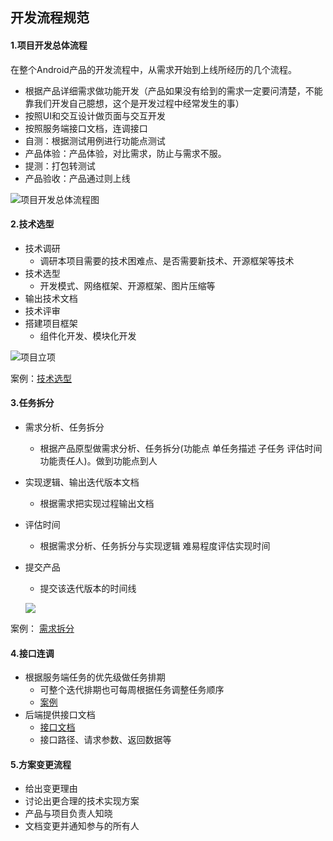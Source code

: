 ## **开发流程规范**

#### **1.项目开发总体流程**
  在整个Android产品的开发流程中，从需求开始到上线所经历的几个流程。
  
  - 根据产品详细需求做功能开发（产品如果没有给到的需求一定要问清楚，不能靠我们开发自己臆想，这个是开发过程中经常发生的事）
  - 按照UI和交互设计做页面与交互开发
  - 按照服务端接口文档，连调接口
  - 自测：根据测试用例进行功能点测试
  - 产品体验：产品体验，对比需求，防止与需求不服。
  - 提测：打包转测试
  - 产品验收：产品通过则上线

![项目开发总体流程图](/Users/lm9/Desktop/未命名文件.jpg)



#### **2.技术选型**

- 技术调研
   - 调研本项目需要的技术困难点、是否需要新技术、开源框架等技术
- 技术选型
   - 开发模式、网络框架、开源框架、图片压缩等
- 输出技术文档
- 技术评审
- 搭建项目框架
   - 组件化开发、模块化开发

![项目立项](/Users/lm9/Desktop/项目立项.jpg)

案例：[技术选型](http://192.168.10.254/!/#im/view/head/android/%E9%9B%B7%E8%AE%AF%E6%8A%80%E6%9C%AF%E9%80%89%E5%9E%8B(android).pdf)

#### **3.任务拆分**

- 需求分析、任务拆分
   - 根据产品原型做需求分析、任务拆分(功能点 单任务描述 子任务 评估时间 功能责任人)。做到功能点到人
- 实现逻辑、输出迭代版本文档
   - 根据需求把实现过程输出文档
- 评估时间
   - 根据需求分析、任务拆分与实现逻辑 难易程度评估实现时间
- 提交产品
   - 提交该迭代版本的时间线

  ![](/Users/lm9/Desktop/任务拆分.jpg)
  
案例：
  [需求拆分](https://docs.google.com/spreadsheets/d/1bVdX6hQyi1KhssHXxlvZHVxLYeygA5Ra4AKbaixJqlI/edit#gid=1534735767)
  
  
#### **4.接口连调**

- 根据服务端任务的优先级做任务排期
  - 可整个迭代排期也可每周根据任务调整任务顺序
  - [案例](https://docs.google.com/spreadsheets/d/1bVdX6hQyi1KhssHXxlvZHVxLYeygA5Ra4AKbaixJqlI/edit#gid=1990953868)
- 后端提供接口文档
  - [接口文档](http://192.168.11.217:3000/project/32/interface/api/2532)
  - 接口路径、请求参数、返回数据等
  
#### **5.方案变更流程**

- 给出变更理由
- 讨论出更合理的技术实现方案
- 产品与项目负责人知晓
- 文档变更并通知参与的所有人